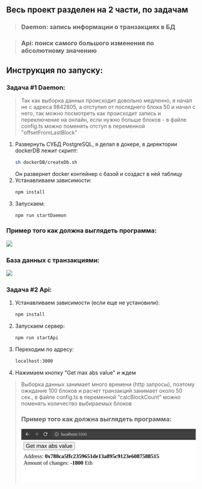 ## Весь проект разделен на 2 части, по задачам
> ### Daemon: запись информации о транзакциях в БД

> ### Api: поиск самого большого изменения по абсолютному значению 

## Инструкция по запуску:
### Задача #1 Daemon:

> Так как выборка данных происходит довольно медленно, я начал не с адреса 9842805, а отступил от последнего блока 50 и начал с него, так можно посмотреть как происходит запись и переключение на онлайн, если нужно больше блоков - в файле config.ts можно поменять отступ в переменной "offsetFromLastBlock"

1. Развернуть СУБД PostgreSQL, я делал в докере, в директории dockerDB лежит скрипт:
    ```sh
    sh dockerDB/createDb.sh
    ```
   Он развернет docker контейнер с базой и создаст в ней таблицу
2. Устанавливаем зависимости: 
   ```sh
   npm install
    ```
3. Запускаем:
   ```sh
   npm run startDaemon
    ```
### Пример того как должна выглядеть программа:
![](daemonExample.png)
### База данных с транзакциями:
![](daemonDB.png)

### Задача #2 Api:

1. Устанавливаем зависимости (если еще не установили):
   ```sh
   npm install
    ```
   
2. Запускаем сервер:
   ```sh
   npm run startApi
   ```

3. Переходим по адресу:
   ```sh
   localhost:3000
   ```
4. Нажимаем кнопку "Get max abs value" и ждем
> Выборка данных занимает много времени (http запросы), поэтому ожидание 100 блоков и расчет транзакций занимает около 50 сек., в файле config.ts в переменной "calcBlockCount" можно поменять количество выбираемых блоков
> ### Пример того как должна выглядеть программа:
> ![](apiExample.png)